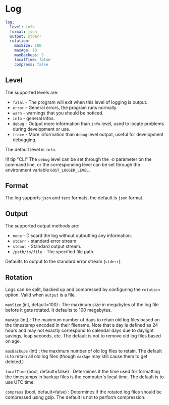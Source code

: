 # Log

```yaml
log:
  level: info
  format: json
  output: stderr
  rotation:
    maxSize: 100
    maxAge: 10
    maxBackups: 3
    localTime: false
    compress: false
```

## Level

The supported levels are:

* `fatal` - The program will exit when this level of logging is output.
* `error` - General errors, the program runs normally.
* `warn` - warnings that you should be noticed.
* `info` - general infos.
* `debug` - Output more information than `info` level, used to locate problems during development or use.
* `trace` - More information than `debug` level output, useful for development debugging.

The default level is `info`.

!!! tip "CLI"
    The `debug` level can be set through the `-D` parameter on the command line, or the corresponding level can be set through the environment variable `GOST_LOGGER_LEVEL`.

## Format

The log supports `json` and `text` formats, the default is `json` format.

## Output

The supported output methods are:

* `none` - Discard the log without outputting any information.
* `stderr` - standard error stream.
* `stdout` - Standard output stream.
* `/path/to/file` - The specified file path.

Defaults to output to the standard error stream (`stderr`).

## Rotation

Logs can be split, backed up and compressed by configuring the `rotation` option. Valid when `output` is a file.

`maxSize` (int, default=100)
:    The maximum size in megabytes of the log file before it gets rotated. It defaults to 100 megabytes.

`maxAge` (int)
:    The maximum number of days to retain old log files based on the timestamp encoded in their filename. Note that a day is defined as 24 hours and may not exactly correspond to calendar days due to daylight savings, leap seconds, etc. The default is not to remove old log files based on age.

`maxBackups` (int)
:    the maximum number of old log files to retain. The default is to retain all old log files (though `maxAge` may still cause them to get deleted.)

`localTime` (bool, default=false)
:    Determines if the time used for formatting the timestamps in backup files is the computer's local time. The default is to use UTC time.

`compress` (bool, default=false)
:    Determines if the rotated log files should be compressed using gzip. The default is not to perform compression.

